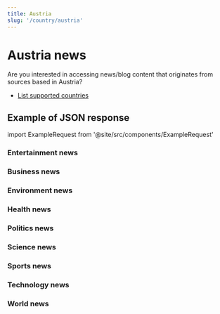 ```yaml
---
title: Austria
slug: '/country/austria'
---
```


# Austria news

Are you interested in accessing news/blog content that originates from sources based in Austria?

- [List supported countries](/get-articles/countries)

## Example of JSON response

import ExampleRequest from '@site/src/components/ExampleRequest'

### Entertainment news
<ExampleRequest url="https://apitube.io/v1/news/articles?limit=2&category=news/Arts_and_Entertainment&country=at"></ExampleRequest>

### Business news
<ExampleRequest url="https://apitube.io/v1/news/articles?limit=2&category=news/Business&country=at"></ExampleRequest>

### Environment news
<ExampleRequest url="https://apitube.io/v1/news/articles?limit=2&category=news/Environment&country=at"></ExampleRequest>

### Health news
<ExampleRequest url="https://apitube.io/v1/news/articles?limit=2&category=news/Health&country=at"></ExampleRequest>

### Politics news
<ExampleRequest url="https://apitube.io/v1/news/articles?limit=2&category=news/Politics&country=at"></ExampleRequest>

### Science news
<ExampleRequest url="https://apitube.io/v1/news/articles?limit=2&category=news/Science&country=at"></ExampleRequest>

### Sports news
<ExampleRequest url="https://apitube.io/v1/news/articles?limit=2&category=news/Sports&country=at"></ExampleRequest>

### Technology news
<ExampleRequest url="https://apitube.io/v1/news/articles?limit=2&category=news/Technology&country=at"></ExampleRequest>

### World news
<ExampleRequest url="https://apitube.io/v1/news/articles?limit=2&category=news/World&country=at"></ExampleRequest>
